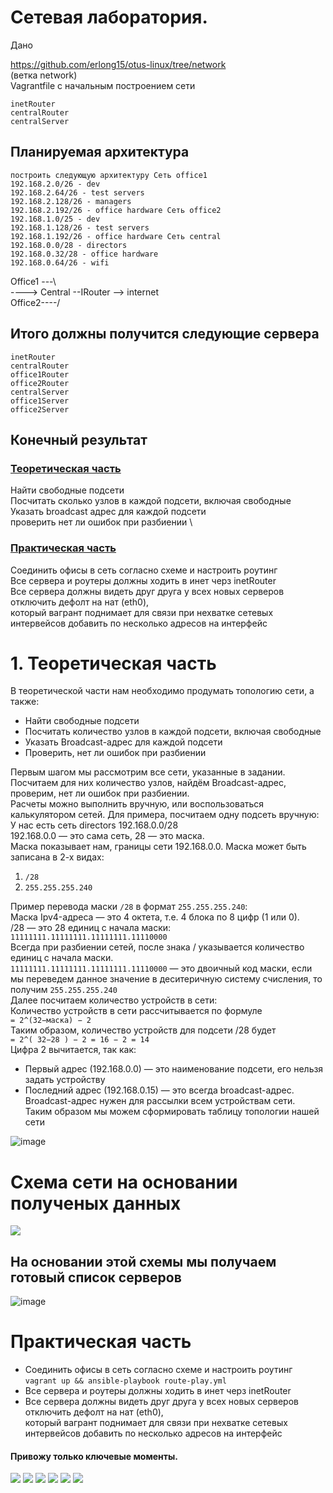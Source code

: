 # Сетевая лаборатория.
Дано

https://github.com/erlong15/otus-linux/tree/network \
(ветка network) \
Vagrantfile с начальным построением сети

    inetRouter
    centralRouter
    centralServer
   ## Планируемая архитектура
    построить следующую архитектуру Сеть office1
    192.168.2.0/26 - dev
    192.168.2.64/26 - test servers
    192.168.2.128/26 - managers
    192.168.2.192/26 - office hardware Сеть office2
    192.168.1.0/25 - dev
    192.168.1.128/26 - test servers
    192.168.1.192/26 - office hardware Сеть central
    192.168.0.0/28 - directors
    192.168.0.32/28 - office hardware
    192.168.0.64/26 - wifi 
    
Office1 ---\ \
             ----> Central --IRouter --> internet \
Office2----/

   ## Итого должны получится следующие сервера
    inetRouter
    centralRouter
    office1Router
    office2Router
    centralServer
    office1Server
    office2Server
    
## Конечный результат
### [Теоретическая часть](https://github.com/vedoff/netlab#1-%D1%82%D0%B5%D0%BE%D1%80%D0%B5%D1%82%D0%B8%D1%87%D0%B5%D1%81%D0%BA%D0%B0%D1%8F-%D1%87%D0%B0%D1%81%D1%82%D1%8C)
Найти свободные подсети \
Посчитать сколько узлов в каждой подсети, включая свободные \
Указать broadcast адрес для каждой подсети \
проверить нет ли ошибок при разбиении \
### [Практическая часть](https://github.com/vedoff/netlab/blob/main/README.md#%D0%BF%D1%80%D0%B0%D0%BA%D1%82%D0%B8%D1%87%D0%B5%D1%81%D0%BA%D0%B0%D1%8F-%D1%87%D0%B0%D1%81%D1%82%D1%8C-1)
Соединить офисы в сеть согласно схеме и настроить роутинг \
Все сервера и роутеры должны ходить в инет черз inetRouter \
Все сервера должны видеть друг друга у всех новых серверов отключить дефолт на нат (eth0), \
который вагрант поднимает для связи при нехватке сетевых интервейсов добавить по несколько адресов на интерфейс
    
# 1. Теоретическая часть
В теоретической части нам необходимо продумать топологию сети, а также: 
- Найти свободные подсети
- Посчитать количество узлов в каждой подсети, включая свободные
- Указать Broadcast-адрес для каждой подсети
- Проверить, нет ли ошибок при разбиении

Первым шагом мы рассмотрим все сети, указанные в задании. \
Посчитаем для них количество узлов, найдём Broadcast-адрес, проверим, нет ли ошибок при разбиении. \
Расчеты можно выполнить вручную, или воспользоваться калькулятором сетей. Для примера, посчитаем одну подсеть вручную: \
У нас есть сеть directors 192.168.0.0/28 \
192.168.0.0 — это сама сеть, 28 — это маска. \
Маска показывает нам, границы сети 192.168.0.0. Маска может быть записана в 2-х видах:
1) `/28`
2) `255.255.255.240` 

Пример перевода маски `/28` в формат `255.255.255.240`: \
Маска Ipv4-адреса — это 4 октета, т.е. 4 блока по 8 цифр (1 или 0). \
/28 — это 28 единиц с начала маски: \
`11111111.11111111.11111111.11110000` \
Всегда при разбиении сетей, после знака / указывается количество единиц с начала маски. \
`11111111.11111111.11111111.11110000` — это двоичный код маски, если мы переведем данное значение в деситеричную систему 
счисления, то получим `255.255.255.240` \
Далее посчитаем количество устройств в сети: \
Количество устройств в сети рассчитывается по формуле \
`= 2^(32−маска) − 2` \
Таким образом, количество устройств для подсети /28 будет \
`= 2^( 32−28 ) − 2 = 16 − 2 = 14` \
Цифра 2 вычитается, так как:
- Первый адрес (192.168.0.0) — это наименование подсети, его нельзя задать устройству
- Последний адрес (192.168.0.15) — это всегда broadcast-адрес. \
Broadcast-адрес нужен для рассылки всем устройствам сети. \
Таким образом мы можем сформировать таблицу топологии нашей сети

![image](https://user-images.githubusercontent.com/92672435/163796065-cd9e36c6-d4e0-41cc-8f83-aec559769731.png)

# Схема сети на основании полученых данных
![](https://github.com/vedoff/netlab/blob/main/pict/Screenshot%20from%202022-04-18%2012-53-19.png)
## На основании этой схемы мы получаем готовый список серверов
![image](https://user-images.githubusercontent.com/92672435/163784159-66625e55-66b7-4a21-a968-8571a95adb1d.png)
# Практическая часть
- Соединить офисы в сеть согласно схеме и настроить роутинг \
`vagrant up && ansible-playbook route-play.yml`
- Все сервера и роутеры должны ходить в инет черз inetRouter 
- Все сервера должны видеть друг друга у всех новых серверов отключить дефолт на нат (eth0), \
который вагрант поднимает для связи при нехватке сетевых интервейсов добавить по несколько адресов на интерфейс
#### Привожу только ключевые моменты.
![](https://github.com/vedoff/netlab/blob/main/pict/Screenshot%20from%202022-04-18%2016-14-30.png)
![](https://github.com/vedoff/netlab/blob/main/pict/Screenshot%20from%202022-04-18%2016-14-43.png)
![](https://github.com/vedoff/netlab/blob/main/pict/Screenshot%20from%202022-04-18%2016-09-05.png)
![](https://github.com/vedoff/netlab/blob/main/pict/Screenshot%20from%202022-04-18%2016-15-08.png)
![](https://github.com/vedoff/netlab/blob/main/pict/Screenshot%20from%202022-04-18%2016-09-29.png)
![](https://github.com/vedoff/netlab/blob/main/pict/Screenshot%20from%202022-04-18%2016-15-57.png)
